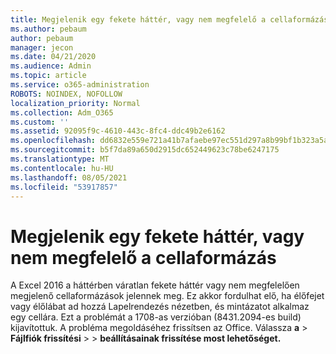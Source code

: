 ```yaml
---
title: Megjelenik egy fekete háttér, vagy nem megfelelő a cellaformázás
ms.author: pebaum
author: pebaum
manager: jecon
ms.date: 04/21/2020
ms.audience: Admin
ms.topic: article
ms.service: o365-administration
ROBOTS: NOINDEX, NOFOLLOW
localization_priority: Normal
ms.collection: Adm_O365
ms.custom: ''
ms.assetid: 92095f9c-4610-443c-8fc4-ddc49b2e6162
ms.openlocfilehash: dd6832e559e721a41b7afaebe97ec551d297a8b99bf1b323a5a5680365eacfac
ms.sourcegitcommit: b5f7da89a650d2915dc652449623c78be6247175
ms.translationtype: MT
ms.contentlocale: hu-HU
ms.lasthandoff: 08/05/2021
ms.locfileid: "53917857"
---
```

# <a name="a-black-background-appears-or-cell-formatting-doesnt-look-right"></a>Megjelenik egy fekete háttér, vagy nem megfelelő a cellaformázás

A Excel 2016 a háttérben váratlan fekete háttér vagy nem megfelelően megjelenő cellaformázások jelennek meg. Ez akkor fordulhat elő, ha élőfejet vagy élőlábat ad hozzá Lapelrendezés nézetben, és mintázatot alkalmaz egy cellára. Ezt a problémát a 1708-as verzióban (8431.2094-es build) kijavítottuk. A probléma megoldáséhez frissítsen az Office. Válassza **a** \> **Fájlfiók frissítési** \>  \> **beállításainak frissítése most lehetőséget.**
  

